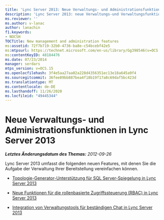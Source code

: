 ```yaml
---
title: 'Lync Server 2013: Neue Verwaltungs- und Administrationsfunktionen'
description: 'Lync Server 2013: neue Verwaltungs-und Verwaltungsfunktionen.'
ms.reviewer: ''
ms.author: v-lanac
author: lanachin
f1.keywords:
- NOCSH
TOCTitle: New management and administration features
ms:assetid: 72f7b719-32b0-4736-ba8e-c54bcebf42e5
ms:mtpsurl: https://technet.microsoft.com/en-us/library/Gg398546(v=OCS.15)
ms:contentKeyID: 48184476
ms.date: 07/23/2014
manager: serdars
mtps_version: v=OCS.15
ms.openlocfilehash: 3f4e5aa27aa02a228d4356351ec13e18a645a9f4
ms.sourcegitcommit: 36fee89bb887bea4f18b19f17a8c69daf5bc423d
ms.translationtype: MT
ms.contentlocale: de-DE
ms.lasthandoff: 11/26/2020
ms.locfileid: "49445344"
---
```

# <a name="new-management-and-administration-features-in-lync-server-2013"></a>Neue Verwaltungs- und Administrationsfunktionen in Lync Server 2013

<div data-xmlns="http://www.w3.org/1999/xhtml">

<div class="topic" data-xmlns="http://www.w3.org/1999/xhtml" data-msxsl="urn:schemas-microsoft-com:xslt" data-cs="https://msdn.microsoft.com/">

<div data-asp="https://msdn2.microsoft.com/asp">



</div>

<div id="mainSection">

<div id="mainBody">

<span> </span>

_**Letztes Änderungsdatum des Themas:** 2012-09-26_

Lync Server 2013 umfasst die folgenden neuen Features, mit denen Sie die Aufgabe der Verwaltung Ihrer Bereitstellung vereinfachen können.

  - [Topologie-Generator-Unterstützung für SQL Server-Spiegelung in Lync Server 2013](lync-server-2013-topology-builder-supports-sql-server-mirroring.md)

  - [Neue Funktionen für die rollenbasierte Zugriffssteuerung (RBAC) in Lync Server 2013](lync-server-2013-has-new-role-based-access-control-features.md)

  - [Integration von Verwaltungstools für beständigen Chat in Lync Server 2013](lync-server-2013-integration-of-persistent-chat-management-tools.md)

</div>

<span> </span>

</div>

</div>

</div>

